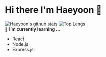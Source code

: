 # Hi there I'm Haeyoon 👋
[![Haeyoon's github stats](https://github-readme-stats.vercel.app/api?username=godbs129)](https://github.com/anuraghazra/github-readme-stats)
[![Top Langs](https://github-readme-stats.vercel.app/api/top-langs/?username=godbs129)](https://github.com/anuraghazra/github-readme-stats)<br>
🌱 **I’m currently learning ...**
+ React
+ Node.js
+ Express.js
<!--
**godbs129/godbs129** is a ✨ _special_ ✨ repository because its `README.md` (this file) appears on your GitHub profile.

Here are some ideas to get you started:

- 🔭 I’m currently working on ...
- 🌱 I’m currently learning ...
- 👯 I’m looking to collaborate on ...
- 🤔 I’m looking for help with ...
- 💬 Ask me about ...
- 📫 How to reach me: ...
- 😄 Pronouns: ...
- ⚡ Fun fact: ...
-->
